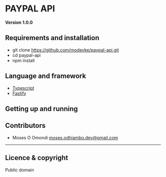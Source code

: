 # PAYPAL API

**Version 1.0.0**

## Requirements and installation
* git clone https://github.com/modevke/paypal-api.git
* cd paypal-api
* npm install


## Language and framework
* [Typescript](https://www.typescriptlang.org/) 
* [Fastify](https://www.fastify.io/)


## Getting up and running



## Contributors


- Moses O Omondi <moses.odhiambo.dev@gmail.com>

---

## Licence & copyright

Public domain
